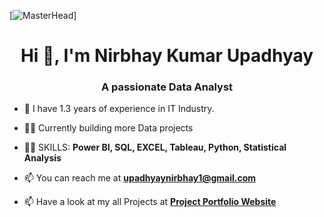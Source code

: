 [![MasterHead](https://miro.medium.com/v2/resize:fit:679/0*0JBZx8rioVbrR4vJ.gif)]
<h1 align="center">Hi 👋, I'm Nirbhay Kumar Upadhyay</h1>
<h3 align="center">A passionate Data Analyst</h3>


- 🌱 I have 1.3 years of experience in IT Industry.

- 👨‍💻 Currently building more Data projects

- 👨‍💻 SKILLS: **Power BI, SQL, EXCEL, Tableau, Python, Statistical Analysis**

- 📫 You can reach me at **upadhyaynirbhay1@gmail.com**

- 📫 Have a look at my all Projects at **[Project Portfolio Website](https://codebasics.io/portfolio/Nirbhay-Kumar-Upadhyay)**
